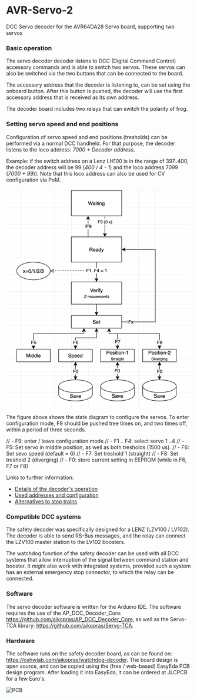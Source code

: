 # AVR-Servo-2
DCC Servo decoder for the AVR64DA28 Servo board, supporting two servos

### Basic operation ###
The servo decoder decoder listens to DCC (Digital Command Control) accessory commands and is able to switch two servos. These servos can also be switched via the two buttons that can be connected to the board.

The accessory address that the decoder is listening to, can be set using the onboard button. After this button is pushed, the decoder will use the first accessory address that is received as its own address.

The decoder board includes two relays that can switch the polarity of frog.

### Setting servo speed and end positions ###
Configuration of servo speed and end positions (tresholds) can be performed via a normal DCC handheld. For that purpose, the decoder listens to the loco address: *7000 + Decoder address*.

Example: if the switch address on a Lenz LH100 is in the range of 397..400, the decoder address will be 99 (*400 / 4 - 1*) and the loco address 7099 (*7000 + 99*)). Note that this loco address can also be used for CV configuration via PoM.

![State diagram](extras/StateMachineServoConfig.png "State diagram")

The figure above shows the state diagram to configure the servos.
To enter configuration mode, F9 should be pushed tree times on, and two times off, within a period of three seconds.

// - F9: enter / leave configuration mode
// - F1 .. F4: select servo 1 ..4
// - F5: Set servo in middle position, as well as both tresholds (1500 us).
// - F6: Set sevo speed (default = 6)
// - F7: Set treshold 1 (straight)
// - F8: Set treshold 2 (diverging)
// - F0: store current setting in EEPROM (while in F6, F7 or F8)


Links to further information:
- [Details of the decoder's operation](extras/Description.md#Description)
- [Used addresses and configuration](extras/Addresses.md#Addresses)
- [Alternatives to stop trains](extras/HowToStop.md#HowToStop)

### Compatible DCC systems ###
The safety decoder was specifically designed for a LENZ (LZV100 / LV102). The decoder is able to send RS-Bus messages, and the relay can  connect the LZV100 master station to the LV102 boosters.

The watchdog function of the safety decoder can be used with all DCC systems that allow interruption of the signal between command station and booster. It *might* also work with integrated systems, provided such a system has an external emergency stop connector, to which the relay can be connected.

### Software ###
The servo decoder software is written for the Arduino IDE. The software requires the use of the AP_DCC_Decoder_Core: https://github.com/aikopras/AP_DCC_Decoder_Core, as well as the Servo-TCA library: https://github.com/aikopras/Servo-TCA.

### Hardware ###
The software runs on the safety decoder board, as can be found on: https://oshwlab.com/aikopras/watchdog-decoder. The board design is open source, and can be copied using the (free / web-based) EasyEda PCB design program. After loading it into EasyEda, it can be ordered at JLCPCB for a few Euro's.

![PCB](extras/PCB-3D.png "PCB")
